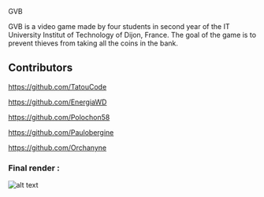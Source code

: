 GVB

GVB is a video game made by four students in second year of the IT University Institut of Technology of Dijon, France. The goal of the game is to prevent thieves from taking all the coins in the bank.

## Contributors

https://github.com/TatouCode

https://github.com/EnergiaWD

https://github.com/Polochon58

https://github.com/Paulobergine

https://github.com/Orchanyne

### Final render :

![alt text](https://github.com/Orchanyne/ProjetS2Co/blob/master/unknown.png)
